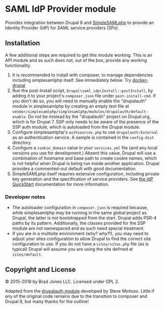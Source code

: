 # SAML IdP Provider module

Provides integration between Drupal 8 and [SimpleSAMLphp](https://simplesamlphp.org/)
to provide an Identity Provider (IdP) for SAML service providers (SPs).

## Installation
A few additional steps are required to get this module working. This is an API
module and as such does not, out of the box, provide any working functionality.

1. It is recommended to install with composer, to manage dependencies including
  simplesamlphp itself. See immediately below. Try [docker-drupal](https://github.com/BradJonesLLC/docker-drupal)
1. Run the post-Install script, `Drupal\saml_idp\Install::postInstall`, by
  adding it to your project's `composer.json` file under `post-install-cmd`.
  If you don't do so, you will need to manually enable the "drupalauth"
  module in simplesamlphp by creating an empty text file at
  `vendor/simplesamlphp/simplesamlphp/modules/drupalauth/default-enable`.
  Do not be mislead by the "drupalauth" project on Drupal.org, which is for
  Drupal 7. SSP only needs to be aware of the presence of the SSP auth module,
  which is autoloaded from the Drupal module.
1. Configure simplesamlphp's `authsources.php` to use `drupalauth:External` as an
  authentication service. A sample is contained in the `config-dist` directory.
1. Configure a `cookie_domain` value in your `services.yml` file (and any local
  versions you use for development.) Absent this value, Drupal will use a combination
  of hostname and base path to create cookie names, which is not helpful when
  Drupal is being run inside another application. Drupal provides a commented-out
  default with good documentation.
1. SimpleSAMLphp itself requires extensive configuration, including private key
  generation and the specification of service providers. See [the IdP QuickStart](https://simplesamlphp.org/docs/stable/simplesamlphp-idp)
  documentation for more information.

### Developer notes
- The autoloader configuration in `composer.json` is required because, while
  simplesamlphp may be running in the same global project as Drupal, the latter
  is not bootstrapped from the start. Drupal adds PSR-4 paths by its pattern.
  Additionally, the classes provided for the SSP module are not namespaced and
  as such need special treatment.
- If you are in a multisite environment (why? why?!), you may need to adjust your
  sites configuration to allow Drupal to find the correct site configuration to
  use. If you do not have a `sites/sites.php` file (as is typical) Drupal will assume
  you are using the site defined at `sites/default`.

## Copyright and License
&copy; 2015-2018 by Brad Jones LLC. Licensed under GPL 2.

Adapted from the [drupalauth module](https://code.google.com/p/drupalauth/) developed
by Steve Moitozo. Little if any of the original code remains due to the transition
to composer and Drupal 8, but many thanks for the outline!

